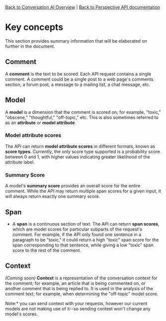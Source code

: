 [Back to Conversation AI Overview](https://conversationai.github.io/) | [Back to Perspective API documentation](https://github.com/conversationai/perspectiveapi/blob/master/README.md)

# Key concepts

This section provides summary information that will be elaborated on further in the document.

## Comment

A **comment** is the text to be scored. Each API request contains a single
comment. A comment could be a single post to a web page's comments section,
a forum post, a message to a mailing list, a chat message, etc.

## Model

 A **model** is a dimension that the comment is scored on; for example,
 "toxic," "obscene," "thoughtful," "off-topic," etc. This is also sometimes referred to
 as an **attribute** or **model attribute**.

### Model attribute scores
The API can return **model attribute scores** in different formats, known as
**score types**. Currently, the only score type supported is a probability score
between 0 and 1, with higher values indicating greater likelihood of the attribute
label.

### Summary Score

A model's **summary score** provides an overall score for the entire
comment. While the API may return multiple span scores for a given input, it
will always return exactly one summary score.


## Span

*   A **span** is a continuous section of text. The API can return **span
    scores**, which are model scores for particular subparts of the request's
    comment. For example, if the API only found one sentence in a paragraph to
    be "toxic," it could return a high "toxic" span score for the span
    corresponding to that sentence, while giving a low "toxic" span score to the
    rest of the comment.

## Context

*(Coming soon)* **Context** is a representation of the conversation context
for the comment; for example, an article that is being commented on, or
another comment that is being replied to. It is used in the analysis of the
comment text; for example, when determining the "off-topic" model score.

Note:* you can send context with your requests, however our current models
are not making use of it--so sending context won't change any model's
scores.
